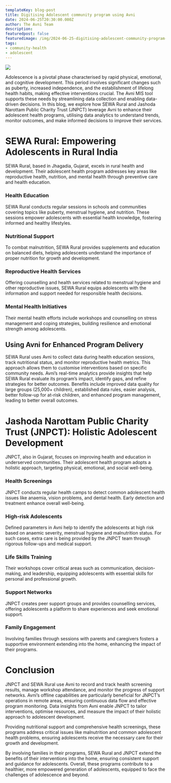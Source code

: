 ```yaml
---
templateKey: blog-post
title: Digitising Adolescent community program using Avni
date: 2024-06-25T20:30:00.000Z
author: The Avni Team
description:
featuredpost: false
featuredimage: /img/2024-06-25-digitising-adolescent-community-program-using-avni/adolescents.png
tags:
- community-health
- adolescent
---
```


<img src="/img/2024-06-25-digitising-adolescent-community-program-using-avni/adolescents.png">

Adolescence is a pivotal phase characterised by rapid physical, emotional, and cognitive development. This period involves significant changes such as puberty, increased independence, and the establishment of lifelong health habits, making effective interventions crucial. The Avni MIS tool supports these needs by streamlining data collection and enabling data-driven decisions. In this blog, we explore how SEWA Rural and Jashoda Narottam Public Charity Trust (JNPCT) leverage Avni to enhance their adolescent health programs, utilising data analytics to understand trends, monitor outcomes, and make informed decisions to improve their services.

# SEWA Rural: Empowering Adolescents in Rural India

SEWA Rural, based in Jhagadia, Gujarat, excels in rural health and development. Their adolescent health program addresses key areas like reproductive health, nutrition, and mental health through preventive care and health education.

### Health Education
SEWA Rural conducts regular sessions in schools and communities covering topics like puberty, menstrual hygiene, and nutrition. These sessions empower adolescents with essential health knowledge, fostering informed and healthy lifestyles.

### Nutritional Support
To combat malnutrition, SEWA Rural provides supplements and education on balanced diets, helping adolescents understand the importance of proper nutrition for growth and development.

### Reproductive Health Services
Offering counselling and health services related to menstrual hygiene and other reproductive issues, SEWA Rural equips adolescents with the information and support needed for responsible health decisions.

### Mental Health Initiatives
Their mental health efforts include workshops and counselling on stress management and coping strategies, building resilience and emotional strength among adolescents.

## Using Avni for Enhanced Program Delivery
SEWA Rural uses Avni to collect data during health education sessions, track nutritional status, and monitor reproductive health metrics. This approach allows them to customise interventions based on specific community needs. Avni’s real-time analytics provide insights that help SEWA Rural evaluate its program’s impact, identify gaps, and refine strategies for better outcomes. Benefits include improved data quality for large groups (25,000+ children), established data rules, easier analysis, better follow-up for at-risk children, and enhanced program management, leading to better overall outcomes.

# Jashoda Narottam Public Charity Trust (JNPCT): Holistic Adolescent Development

JNPCT, also in Gujarat, focuses on improving health and education in underserved communities. Their adolescent health program adopts a holistic approach, targeting physical, emotional, and social well-being.

### Health Screenings
JNPCT conducts regular health camps to detect common adolescent health issues like anaemia, vision problems, and dental health. Early detection and treatment enhance overall well-being.

### High-risk Adolescents
Defined parameters in Avni help to identify the adolescents at high risk based on anaemic severity, menstrual hygiene and malnutrition status. For such cases, extra care is being provided by the JNPCT team through rigorous follow-ups and medical support.

### Life Skills Training
Their workshops cover critical areas such as communication, decision-making, and leadership, equipping adolescents with essential skills for personal and professional growth.

### Support Networks
JNPCT creates peer support groups and provides counselling services, offering adolescents a platform to share experiences and seek emotional support.

### Family Engagement
Involving families through sessions with parents and caregivers fosters a supportive environment extending into the home, enhancing the impact of their programs.


# Conclusion
JNPCT and SEWA Rural use Avni to record and track health screening results, manage workshop attendance, and monitor the progress of support networks. Avni’s offline capabilities are particularly beneficial for JNPCT’s operations in remote areas, ensuring continuous data flow and effective program monitoring. Data insights from Avni enable JNPCT to tailor interventions, optimise resources, and measure the impact of their holistic approach to adolescent development.

Providing nutritional support and comprehensive health screenings, these programs address critical issues like malnutrition and common adolescent health problems, ensuring adolescents receive the necessary care for their growth and development.

By involving families in their programs, SEWA Rural and JNPCT extend the benefits of their interventions into the home, ensuring consistent support and guidance for adolescents. Overall, these programs contribute to a healthier, more empowered generation of adolescents, equipped to face the challenges of adolescence and beyond. 


